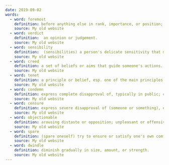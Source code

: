 ```yaml
---
date: 2019-09-02
words:
  - word: foremost 
    definition: before anything else in rank, importance, or position; in the first place. 
    source: My old website
  - word: verdict
    definition:  an opinion or judgement. 
    source: My old website
  - word: sensibility
    definition:  (sensibilities) a person's delicate sensitivity that makes them readily offended or shocked. 
    source: My old website
  - word: creed
    definition: a set of beliefs or aims that guide someone's actions. 
    source: My old website
  - word: tenet
    definition: a principle or belief, esp. one of the main principles of a religion or philosophy. 
    source: My old website
  - word: condemn
    definition: express complete disapproval of, typically in public; censure. 
    source: My old website
  - word: censure
    definition: express severe disapproval of (someone or something), especially in a formal statement.
    source: My old website
  - word: objectionable
    definition: arousing distaste or opposition; unpleasant or offensive. 
    source: My old website
  - word: spare
    definition: (spare oneself) try to ensure or satisfy one's own comfort or needs. 
    source: My old website
  - word: dwindle
    definition: diminish gradually in size, amount, or strength. 
    source: My old website
---
```

